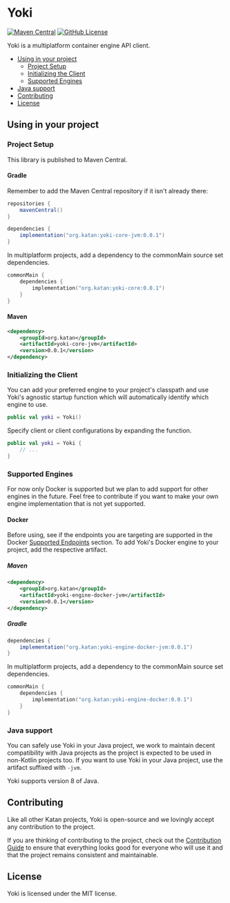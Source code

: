 # Yoki
[![Maven Central](https://img.shields.io/maven-central/v/org.katan/yoki)](https://mvnrepository.com/artifact/org.katan)
[![GitHub License](https://img.shields.io/github/license/KatanPanel/yoki)](https://github.com/KatanPanel/yoki/blob/main/LICENSE)

Yoki is a multiplatform container engine API client.

* [Using in your project](#using-in-your-project)
  * [Project Setup](#project-setup)
  * [Initializing the Client](#initializing-the-client)
  * [Supported Engines](#supported-engines)
* [Java support](#java-support)
* [Contributing](#contributing)
* [License](#license)

## Using in your project
### Project Setup
This library is published to Maven Central.

#### Gradle
Remember to add the Maven Central repository if it isn't already there:
```groovy
repositories {
    mavenCentral()
}

dependencies {
    implementation("org.katan:yoki-core-jvm:0.0.1")
}
```

In multiplatform projects, add a dependency to the commonMain source set dependencies.
```kotlin
commonMain {
    dependencies {
        implementation("org.katan:yoki-core:0.0.1")
    }
}
```

#### Maven
```xml
<dependency>
    <groupId>org.katan</groupId>
    <artifactId>yoki-core-jvm</artifactId>
    <version>0.0.1</version>
</dependency>
```

### Initializing the Client
You can add your preferred engine to your project's classpath and use Yoki's agnostic startup function which will automatically identify which engine to use.
```kotlin
public val yoki = Yoki()
```

Specify client or client configurations by expanding the function.
```kotlin
public val yoki = Yoki {
    // ...
}
```

### Supported Engines
For now only Docker is supported but we plan to add support for other engines in the future.
Feel free to contribute if you want to make your own engine implementation that is not yet supported.

#### Docker
Before using, see if the endpoints you are targeting are supported in the Docker [Supported Endpoints](https://github.com/KatanPanel/yoki/blob/main/yoki-engine-docker/README.md) section.
To add Yoki's Docker engine to your project, add the respective artifact.

##### Maven
```xml
<dependency>
    <groupId>org.katan</groupId>
    <artifactId>yoki-engine-docker-jvm</artifactId>
    <version>0.0.1</version>
</dependency>
```

##### Gradle
```groovy
dependencies {
    implementation("org.katan:yoki-engine-docker-jvm:0.0.1")
}
```

In multiplatform projects, add a dependency to the commonMain source set dependencies.
```kotlin
commonMain {
    dependencies {
        implementation("org.katan:yoki-engine-docker:0.0.1")
    }
}
```

### Java support
You can safely use Yoki in your Java project, we work to maintain decent compatibility with Java projects as the project is expected to be used in non-Kotlin projects too.
If you want to use Yoki in your Java project, use the artifact suffixed with `-jvm`.

Yoki supports version 8 of Java.

## Contributing
Like all other Katan projects, Yoki is open-source and we lovingly accept any contribution to the project. 

If you are thinking of contributing to the project, check out the [Contribution Guide](https://github.com/KatanPanel/yoki/blob/main/CONTRIBUTING.md) to ensure that everything looks good for everyone who will use it and that the project remains consistent and maintainable.

## License
Yoki is licensed under the MIT license.
